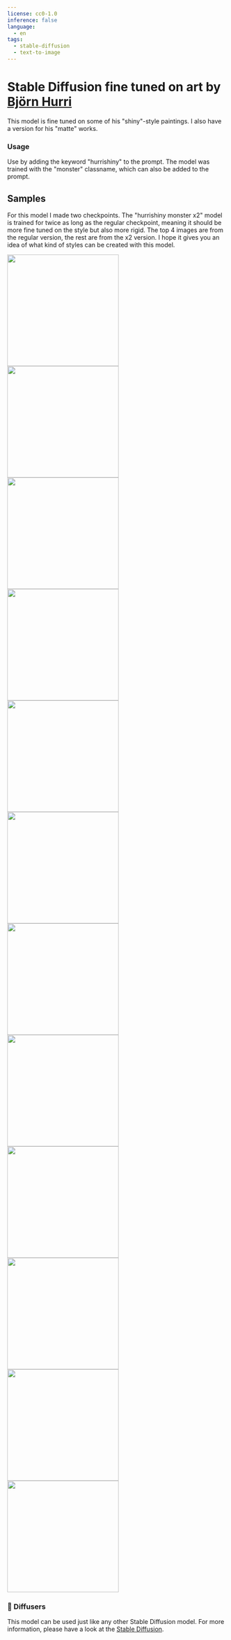```yaml
---
license: cc0-1.0
inference: false
language:
  - en
tags:
  - stable-diffusion
  - text-to-image
---
```


# Stable Diffusion fine tuned on art by [Björn Hurri](https://www.artstation.com/bjornhurri)
This model is fine tuned on some of his "shiny"-style paintings. I also have a version for his "matte" works.

### Usage
Use by adding the keyword "hurrishiny" to the prompt. The model was trained with the "monster" classname, which can also be added to the prompt.

## Samples
For this model I made two checkpoints. The "hurrishiny monster x2" model is trained for twice as long as the regular checkpoint, meaning it should be more fine tuned on the style but also more rigid. The top 4 images are from the regular version, the rest are from the x2 version. I hope it gives you an idea of what kind of styles can be created with this model.

<img src="https://huggingface.co/Froddan/hurrishiny/resolve/main/1700_1.png" width="256px"/>
<img src="https://huggingface.co/Froddan/hurrishiny/resolve/main/1700_2.png" width="256px"/>
<img src="https://huggingface.co/Froddan/hurrishiny/resolve/main/1700_3.png" width="256px"/>
<img src="https://huggingface.co/Froddan/hurrishiny/resolve/main/1700_4.png" width="256px"/>
<img src="https://huggingface.co/Froddan/hurrishiny/resolve/main/3400_1.png" width="256px"/>
<img src="https://huggingface.co/Froddan/hurrishiny/resolve/main/3400_2.png" width="256px"/>
<img src="https://huggingface.co/Froddan/hurrishiny/resolve/main/3400_3.png" width="256px"/>
<img src="https://huggingface.co/Froddan/hurrishiny/resolve/main/3400_4.png" width="256px"/>
<img src="https://huggingface.co/Froddan/hurrishiny/resolve/main/index1.png" width="256px"/>
<img src="https://huggingface.co/Froddan/hurrishiny/resolve/main/index3.png" width="256px"/>
<img src="https://huggingface.co/Froddan/hurrishiny/resolve/main/index5.png" width="256px"/>
<img src="https://huggingface.co/Froddan/hurrishiny/resolve/main/index6.png" width="256px"/>

### 🧨 Diffusers

This model can be used just like any other Stable Diffusion model. For more information,
please have a look at the [Stable Diffusion](https://huggingface.co/docs/diffusers/api/pipelines/stable_diffusion).
